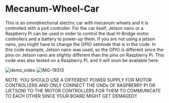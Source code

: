 # Mecanum-Wheel-Car

This is an omnidirectional electric car with mecanum wheels and it is controlled with a ps4 controller. For the car itself, Jetson nano or a Raspberry Pi can be used in order to control the dual H-Bridge motor controllers and a battery to power-up them. If you are not using a jetson nano, you might have to change the GPIO setmode that is in the code. In this code example, Jetson nano was used, so the GPIO is different since the pins on Jetson nano are slightly different than the pins on Raspberry Pi. This code was also tested on a Raspberry Pi, and it will soon be available here.

![demo_video](https://user-images.githubusercontent.com/111835151/186298406-e8ddf1d1-b236-41f0-bd1e-2b4a5d7ea72b.gif) ![IMG-19313](https://user-images.githubusercontent.com/111835151/186303269-aedbcfbc-cf9a-4527-9abb-f32ccf47037c.jpg)

NOTE: YOU SHOULD USE A DIFFERENT POWER SUPPLY FOR MOTOR CONTROLLERS AND ONLY CONNECT THE GNDs OF RASPBERRY PI OR (JETSON) TO THE MOTOR CONTROLLERS FOR THEM TO COMMUNICATE TO EACH OTHER SINCE YOUR BOARD MIGHT GET DEMAGED!! 
